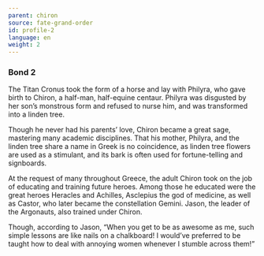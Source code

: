 ```yaml
---
parent: chiron
source: fate-grand-order
id: profile-2
language: en
weight: 2
---
```


### Bond 2

The Titan Cronus took the form of a horse and lay with Philyra, who gave birth to Chiron, a half-man, half-equine centaur. Philyra was disgusted by her son’s monstrous form and refused to nurse him, and was transformed into a linden tree.

Though he never had his parents’ love, Chiron became a great sage, mastering many academic disciplines. That his mother, Philyra, and the linden tree share a name in Greek is no coincidence, as linden tree flowers are used as a stimulant, and its bark is often used for fortune-telling and signboards.

At the request of many throughout Greece, the adult Chiron took on the job of educating and training future heroes. Among those he educated were the great heroes Heracles and Achilles, Asclepius the god of medicine, as well as Castor, who later became the constellation Gemini. Jason, the leader of the Argonauts, also trained under Chiron.

Though, according to Jason, “When you get to be as awesome as me, such simple lessons are like nails on a chalkboard! I would’ve preferred to be taught how to deal with annoying women whenever I stumble across them!”
